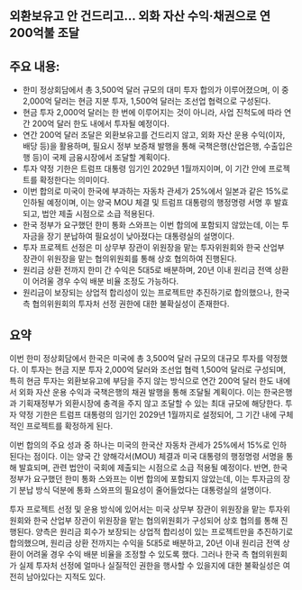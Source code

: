 ## 외환보유고 안 건드리고… 외화 자산 수익·채권으로 연 200억불 조달

## 주요 내용:
*   한미 정상회담에서 총 3,500억 달러 규모의 대미 투자 합의가 이루어졌으며, 이 중 2,000억 달러는 현금 지분 투자, 1,500억 달러는 조선업 협력으로 구성된다.
*   현금 투자 2,000억 달러는 한 번에 이루어지는 것이 아니라, 사업 진척도에 따라 연간 200억 달러 한도 내에서 투자될 예정이다.
*   연간 200억 달러 조달은 외환보유고를 건드리지 않고, 외화 자산 운용 수익(이자, 배당 등)을 활용하며, 필요시 정부 보증채 발행을 통해 국책은행(산업은행, 수출입은행 등)이 국제 금융시장에서 조달할 계획이다.
*   투자 약정 기한은 트럼프 대통령 임기인 2029년 1월까지이며, 이 기간 안에 프로젝트를 확정한다는 의미이다.
*   이번 합의로 미국이 한국에 부과하는 자동차 관세가 25%에서 일본과 같은 15%로 인하될 예정이며, 이는 양국 MOU 체결 및 트럼프 대통령의 행정명령 서명 후 발효되고, 법안 제출 시점으로 소급 적용된다.
*   한국 정부가 요구했던 한미 통화 스와프는 이번 합의에 포함되지 않았는데, 이는 투자금을 장기 분납하여 필요성이 낮아졌다는 대통령실의 설명이다.
*   투자 프로젝트 선정은 미 상무부 장관이 위원장을 맡는 투자위원회와 한국 산업부 장관이 위원장을 맡는 협의위원회를 통해 상호 협의하여 진행된다.
*   원리금 상환 전까지 한미 간 수익은 5대5로 배분하며, 20년 이내 원리금 전액 상환이 어려울 경우 수익 배분 비율 조정도 가능하다.
*   원리금이 보장되는 상업적 합리성이 있는 프로젝트만 추진하기로 합의했으나, 한국 측 협의위원회의 투자처 선정 권한에 대한 불확실성이 존재한다.

## 요약

이번 한미 정상회담에서 한국은 미국에 총 3,500억 달러 규모의 대규모 투자를 약정했다. 이 투자는 현금 지분 투자 2,000억 달러와 조선업 협력 1,500억 달러로 구성되며, 특히 현금 투자는 외환보유고에 부담을 주지 않는 방식으로 연간 200억 달러 한도 내에서 외화 자산 운용 수익과 국책은행의 채권 발행을 통해 조달될 계획이다. 이는 한국은행과 기획재정부가 외환시장에 충격을 주지 않고 조달할 수 있는 최대 규모에 해당한다. 투자 약정 기한은 트럼프 대통령의 임기인 2029년 1월까지로 설정되어, 그 기간 내에 구체적인 프로젝트를 확정하게 된다.

이번 합의의 주요 성과 중 하나는 미국의 한국산 자동차 관세가 25%에서 15%로 인하된다는 점이다. 이는 양국 간 양해각서(MOU) 체결과 미국 대통령의 행정명령 서명을 통해 발효되며, 관련 법안이 국회에 제출되는 시점으로 소급 적용될 예정이다. 반면, 한국 정부가 요구했던 한미 통화 스와프는 이번 합의에 포함되지 않았는데, 이는 투자금의 장기 분납 방식 덕분에 통화 스와프의 필요성이 줄어들었다는 대통령실의 설명이다.

투자 프로젝트 선정 및 운용 방식에 있어서는 미국 상무부 장관이 위원장을 맡는 투자위원회와 한국 산업부 장관이 위원장을 맡는 협의위원회가 구성되어 상호 협의를 통해 진행된다. 양측은 원리금 회수가 보장되는 상업적 합리성이 있는 프로젝트만을 추진하기로 합의했으며, 원리금 상환 전까지는 수익을 5대5로 배분하고, 20년 이내 원리금 전액 상환이 어려울 경우 수익 배분 비율을 조정할 수 있도록 했다. 그러나 한국 측 협의위원회가 실제 투자처 선정에 얼마나 실질적인 권한을 행사할 수 있을지에 대한 불확실성은 여전히 남아있다는 지적도 있다.